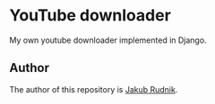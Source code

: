 # YouTube downloader

My own youtube downloader implemented in Django.

## Author

The author of this repository is [Jakub Rudnik](https://github.com/Zeraye).
